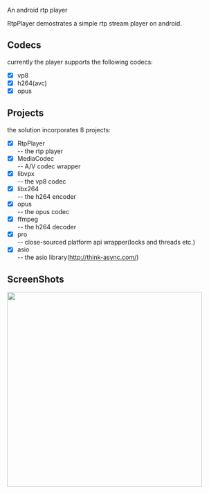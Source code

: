An android rtp player

RtpPlayer demostrates a simple rtp stream player on android.

Codecs
------

currently the player supports the following codecs:

- [x] vp8
- [x] h264(avc)
- [x] opus

Projects
--------

the solution incorporates 8 projects:

- [x] RtpPlayer    
        -- the rtp player
- [x] MediaCodec    
        -- A/V codec wrapper
- [x] libvpx    
        -- the vp8 codec
- [x] libx264   
        -- the h264 encoder
- [x] opus  
        -- the opus codec
- [x] ffmpeg    
        -- the h264 decoder
- [x] pro   
        -- close-sourced platform api wrapper(locks and threads etc.)
- [x] asio  
        -- the asio library(http://think-async.com/)

ScreenShots
-----------

<img src="https://cloud.githubusercontent.com/assets/8287989/21835786/ad5c3e02-d7fa-11e6-97f7-a120e0161a28.png" height="450px" >
